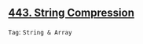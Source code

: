 ## [443. String Compression](https://leetcode.com/problems/string-compression)

```Tag```: ```String & Array```
